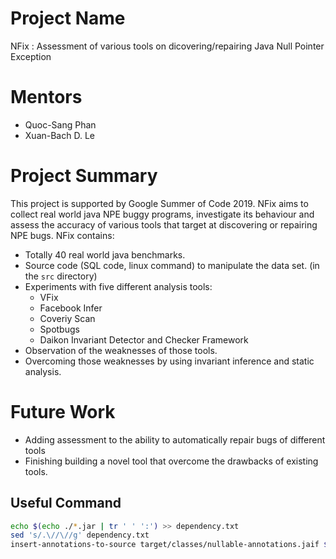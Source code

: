 # Project Name
NFix : Assessment of various tools on dicovering/repairing Java Null Pointer Exception

# Mentors
* Quoc-Sang Phan
* Xuan-Bach D. Le

# Project Summary
This project is supported by Google Summer of Code 2019. NFix aims to collect real world java NPE buggy programs, investigate its behaviour and assess the accuracy of various tools that target at discovering or repairing NPE bugs. NFix contains:
+ Totally 40 real world java benchmarks.
+ Source code (SQL code, linux command) to manipulate the data set. (in the `src` directory)
+ Experiments with five different analysis tools:
    + VFix
    + Facebook Infer
    + Coveriy Scan
    + Spotbugs
    + Daikon Invariant Detector and Checker Framework
+ Observation of the weaknesses of those tools.
+ Overcoming those weaknesses by using invariant inference and static analysis.

# Future Work
* Adding assessment to the ability to automatically repair bugs of different tools
* Finishing building a novel tool that overcome the drawbacks of existing tools.

## Useful Command
```bash
echo $(echo ./*.jar | tr ' ' ':') >> dependency.txt
sed 's/.\//\//g' dependency.txt
insert-annotations-to-source target/classes/nullable-annotations.jaif $(find ./src/main/java/org -name '*.java' | tr '\n' ' ')

```


